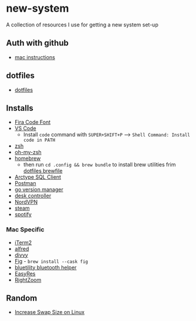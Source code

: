 # new-system
A collection of resources I use for getting a new system set-up

## Auth with github

* [mac instructions](https://gist.github.com/jonjack/bf295d4170edeb00e96fb158f9b1ba3c)

## dotfiles

* [dotfiles](https://github.com/mitch-keenan/dotfiles)

## Installs

* [Fira Code Font](https://github.com/tonsky/FiraCode)
* [VS Code](https://code.visualstudio.com/)
   * Install `code` command with `SUPER+SHIFT+P` --> `Shell Command: Install code in PATH`
* [zsh](https://github.com/ohmyzsh/ohmyzsh/wiki/Installing-ZSH#install-and-set-up-zsh-as-default)
* [oh-my-zsh](https://github.com/ohmyzsh/ohmyzsh#basic-installation)
* [homebrew](https://brew.sh/)
    * then run `cd .config && brew bundle` to install brew utilities frim [dotfiles brewfile](https://github.com/mitch-keenan/dotfiles/tree/master/.config/Brewfile)
* [Arctype SQL Client](https://arctype.com/)
* [Postman](https://www.postman.com/downloads/)
* [go version manager](https://github.com/moovweb/gvm)
* [desk controller](https://github.com/rhyst/idasen-controller)
* [NordVPN](https://my.nordaccount.com/downloads/nordvpn/)
* [steam](https://store.steampowered.com/about/)
* [spotify](https://www.spotify.com/download)

### Mac Specific

* [iTerm2](https://iterm2.com/)
* [alfred](https://www.alfredapp.com/)
* [divvy](https://mizage.com/divvy/)
* [Fig](https://fig.io/) - `brew install --cask fig`
* [bluetility bluetooth helper](https://github.com/jnross/Bluetility)
* [EasyRes](https://apps.apple.com/us/app/easyres/id688211836?mt=12)
* [RightZoom](https://www.blazingtools.com/right_zoom_mac.html)

## Random

* [Increase Swap Size on Linux](https://www.linuxtechi.com/extend-swap-space-using-swap-file-in-linux/)
